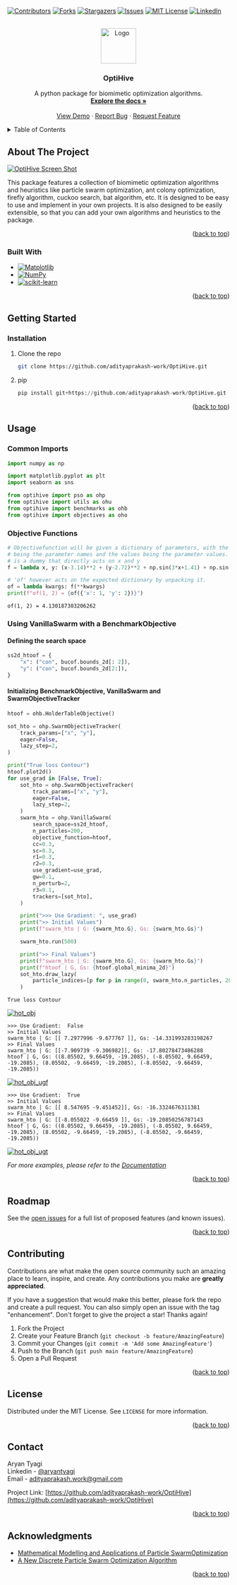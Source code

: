 <!-- Improved compatibility of back to top link: See: https://github.com/othneildrew/Best-README-Template/pull/73 -->
<a name="readme-top"></a>

<!-- PROJECT SHIELDS -->
<!--
*** I'm using markdown "reference style" links for readability.
*** Reference links are enclosed in brackets [ ] instead of parentheses ( ).
*** See the bottom of this document for the declaration of the reference variables
*** for contributors-url, forks-url, etc. This is an optional, concise syntax you may use.
*** https://www.markdownguide.org/basic-syntax/#reference-style-links
-->
[![Contributors][contributors-shield]][contributors-url]
[![Forks][forks-shield]][forks-url]
[![Stargazers][stars-shield]][stars-url]
[![Issues][issues-shield]][issues-url]
[![MIT License][license-shield]][license-url]
[![LinkedIn][linkedin-shield]][linkedin-url]



<!-- PROJECT LOGO -->
<br />
<div align="center">
  <a href="https://github.com/adityaprakash-work/OptiHive">
    <img src="images/optihive_main_logo.png" alt="Logo" width="80" height="80">
  </a>

<h3 align="center">OptiHive</h3>

  <p align="center">
    A python package for biomimetic optimization algorithms.
    <br />
    <a href="https://github.com/adityaprakash-work/OptiHive"><strong>Explore the docs »</strong></a>
    <br />
    <br />
    <a href="https://github.com/adityaprakash-work/OptiHive">View Demo</a>
    ·
    <a href="https://github.com/adityaprakash-work/OptiHive/issues">Report Bug</a>
    ·
    <a href="https://github.com/adityaprakash-work/OptiHive/issues">Request Feature</a>
  </p>
</div>



<!-- TABLE OF CONTENTS -->
<details>
  <summary>Table of Contents</summary>
  <ol>
    <li>
      <a href="#about-the-project">About The Project</a>
      <ul>
        <li><a href="#built-with">Built With</a></li>
      </ul>
    </li>
    <li>
      <a href="#getting-started">Getting Started</a>
      <ul>
        <li><a href="#prerequisites">Prerequisites</a></li>
        <li><a href="#installation">Installation</a></li>
      </ul>
    </li>
    <li><a href="#usage">Usage</a></li>
    <li><a href="#roadmap">Roadmap</a></li>
    <li><a href="#contributing">Contributing</a></li>
    <li><a href="#license">License</a></li>
    <li><a href="#contact">Contact</a></li>
    <li><a href="#acknowledgments">Acknowledgments</a></li>
  </ol>
</details>



<!-- ABOUT THE PROJECT -->
## About The Project

[![OptiHive Screen Shot][product-screenshot]](product_screenshot)

This package features a collection of biomimetic optimization algorithms and heuristics like particle swarm optimization, ant colony optimization, firefly algorithm, cuckoo search, bat algorithm, etc. It is designed to be easy to use and implement in your own projects. It is also designed to be easily extensible, so that you can add your own algorithms and heuristics to the package.

<p align="right">(<a href="#readme-top">back to top</a>)</p>



### Built With

* [![Matplotlib][matplotlib-shield]][matplotlib-url]
* [![NumPy][numpy-shield]][numpy-url]
* [![scikit-learn][scikit-learn-shield]][scikit-learn-url]



<p align="right">(<a href="#readme-top">back to top</a>)</p>



<!-- GETTING STARTED -->
## Getting Started
### Installation

1. Clone the repo
   ```sh
   git clone https://github.com/adityaprakash-work/OptiHive.git
   ```
2. pip 
   ```python
   pip install git+https://github.com/adityaprakash-work/OptiHive.git
   ```

<p align="right">(<a href="#readme-top">back to top</a>)</p>



<!-- USAGE EXAMPLES -->
## Usage

### Common Imports
```python
import numpy as np

import matplotlib.pyplot as plt
import seaborn as sns

from optihive import pso as ohp
from optihive import utils as ohu
from optihive import benchmarks as ohb
from optihive import objectives as oho
```
### Objective Functions
```python
# Objectivefunction will be given a dictionary of parameters, with the keys
# being the parameter names and the values being the parameter values. 'f' here
# is a dummy that directly acts on x and y
f = lambda x, y: (x-3.14)**2 + (y-2.72)**2 + np.sin(3*x+1.41) + np.sin(4*y-1.73)

# 'of' however acts on the expected dictionary by unpacking it.
of = lambda kwargs: f(**kwargs)
print(f"of(1, 2) = {of({'x': 1, 'y': 2})}")
```
```
of(1, 2) = 4.130187303206262
```
### Using VanillaSwarm with a BenchmarkObjective
#### Defining the search space
```python
ss2d_htoof = {
    "x": ("con", bucof.bounds_2d[: 2]),
    "y": ("con", bucof.bounds_2d[2:]),	
}
```

#### Initializing BenchmarkObjective, VanillaSwarm and SwarmObjectiveTracker
```python
htoof = ohb.HolderTableObjective()

sot_hto = ohp.SwarmObjectiveTracker(
    track_params=["x", "y"],
    eager=False,
    lazy_step=2,
)

print("True loss Contour")
htoof.plot2d()
for use_grad in [False, True]:
    sot_hto = ohp.SwarmObjectiveTracker(
        track_params=["x", "y"],
        eager=False,
        lazy_step=2,
    )
    swarm_hto = ohp.VanillaSwarm(
        search_space=ss2d_htoof,
        n_particles=200,
        objective_function=htoof,
        cc=0.3,
        sc=0.3,
        r1=0.3,
        r2=0.3,
        use_gradient=use_grad,
        gw=0.1,
        n_perturb=2,
        r3=0.1,
        trackers=[sot_hto],
    )

    print(">>> Use Gradient: ", use_grad)
    print(">> Initial Values")
    print(f"swarm_hto | G: {swarm_hto.G}, Gs: {swarm_hto.Gs}")

    swarm_hto.run(500)

    print(">> Final Values")
    print(f"swarm_hto | G: {swarm_hto.G}, Gs: {swarm_hto.Gs}")
    print(f"htoof | G, Gs: {htoof.global_minima_2d}")
    sot_hto.draw_lazy(
        particle_indices=[p for p in range(0, swarm_hto.n_particles, 20)],
    )
```
```
True loss Contour
```
[![hot_obj][hot_obj]](hot_obj_png)
```
>>> Use Gradient:  False
>> Initial Values
swarm_hto | G: [[ 7.2977996 -9.677767 ]], Gs: -14.331993283198267
>> Final Values
swarm_hto | G: [[-7.909739 -9.306982]], Gs: -17.80278473486288
htoof | G, Gs: ((8.05502, 9.66459, -19.2085), (-8.05502, 9.66459, -19.2085), (8.05502, -9.66459, -19.2085), (-8.05502, -9.66459, -19.2085))
```
[![hot_obj_ugf][hot_obj_ugf_png]](hot_obj_ugf_png)
```
>>> Use Gradient:  True
>> Initial Values
swarm_hto | G: [[ 8.547695 -9.451452]], Gs: -16.3324676311381
>> Final Values
swarm_hto | G: [[-8.055022 -9.66459 ]], Gs: -19.20850256787143
htoof | G, Gs: ((8.05502, 9.66459, -19.2085), (-8.05502, 9.66459, -19.2085), (8.05502, -9.66459, -19.2085), (-8.05502, -9.66459, -19.2085))
```
[![hot_obj_ugt][hot_obj_ugt_png]](hot_obj_ugt_png)

_For more examples, please refer to the [Documentation](https://github.com/adityaprakash-work/OptiHive)_

<p align="right">(<a href="#readme-top">back to top</a>)</p>



<!-- ROADMAP -->
## Roadmap
See the [open issues](https://github.com/adityaprakash-work/OptiHive/issues) for a full list of proposed features (and known issues).

<p align="right">(<a href="#readme-top">back to top</a>)</p>



<!-- CONTRIBUTING -->
## Contributing

Contributions are what make the open source community such an amazing place to learn, inspire, and create. Any contributions you make are **greatly appreciated**.

If you have a suggestion that would make this better, please fork the repo and create a pull request. You can also simply open an issue with the tag "enhancement".
Don't forget to give the project a star! Thanks again!

1. Fork the Project
2. Create your Feature Branch (`git checkout -b feature/AmazingFeature`)
3. Commit your Changes (`git commit -m 'Add some AmazingFeature'`)
4. Push to the Branch (`git push main feature/AmazingFeature`)
5. Open a Pull Request

<p align="right">(<a href="#readme-top">back to top</a>)</p>



<!-- LICENSE -->
## License

Distributed under the MIT License. See `LICENSE` for more information.

<p align="right">(<a href="#readme-top">back to top</a>)</p>



<!-- CONTACT -->
## Contact

Aryan Tyagi  
Linkedin - [@aryantyagi](https://www.linkedin.com/in/aryan-tyagi-258627200/)  
Email - [adityaprakash.work@gmail.com](mailto:aryantyagi251201@gmail.com)


Project Link: [https://github.com/adityaprakash-work/OptiHive](https://github.com/adityaprakash-work/OptiHive)

<p align="right">(<a href="#readme-top">back to top</a>)</p>



<!-- ACKNOWLEDGMENTS -->
## Acknowledgments

* [Mathematical Modelling and Applications of Particle SwarmOptimization](ack1)
* [A New Discrete Particle Swarm Optimization Algorithm](ack2)

<p align="right">(<a href="#readme-top">back to top</a>)</p>



<!-- MARKDOWN LINKS & IMAGES -->
<!-- https://www.markdownguide.org/basic-syntax/#reference-style-links -->
[contributors-shield]: https://img.shields.io/github/contributors/adityaprakash-work/OptiHive.svg?style=for-the-badge
[contributors-url]: https://github.com/adityaprakash-work/OptiHive/graphs/contributors
[forks-shield]: https://img.shields.io/github/forks/adityaprakash-work/OptiHive.svg?style=for-the-badge
[forks-url]: https://github.com/adityaprakash-work/OptiHive/network/members
[stars-shield]: https://img.shields.io/github/stars/adityaprakash-work/OptiHive.svg?style=for-the-badge
[stars-url]: https://github.com/adityaprakash-work/OptiHive/stargazers
[issues-shield]: https://img.shields.io/github/issues/adityaprakash-work/OptiHive.svg?style=for-the-badge
[issues-url]: https://github.com/adityaprakash-work/OptiHive/issues
[license-shield]: https://img.shields.io/github/license/adityaprakash-work/OptiHive.svg?style=for-the-badge
[license-url]: https://github.com/adityaprakash-work/OptiHive/blob/main/LICENSE
[linkedin-shield]: https://img.shields.io/badge/-LinkedIn-black.svg?style=for-the-badge&logo=linkedin&colorB=555
[linkedin-url]: https://linkedin.com/in/aditya-prakash-work
[product-screenshot]: images/window_screenshot.png
[hot_obj]: images/hot_obj.png
[hot_obj_ugf_png]: images/hot_obj_ugf.png
[hot_obj_ugt_png]: images/hot_obj_ugt.png
[Matplotlib-shield]: https://img.shields.io/badge/Matplotlib-%23ffffff.svg?style=for-the-badge&logo=Matplotlib&logoColor=black
[Matplotlib-url]: https://matplotlib.org/
[NumPy-shield]: https://img.shields.io/badge/numpy-%23013243.svg?style=for-the-badge&logo=numpy&logoColor=white
[NumPy-url]: https://numpy.org/
[scikit-learn-shield]: https://img.shields.io/badge/scikit--learn-%23F7931E.svg?style=for-the-badge&logo=scikit-learn&logoColor=white
[scikit-learn-url]: https://scikit-learn.org/stable/

[ack1]: https://www.diva-portal.org/smash/get/diva2:829959/FULLTEXT01.pdf
[ack2]: https://www.cs.montana.edu/sheppard/pubs/gecco-2016a.pdf#:~:text=In%20this%20paper%2C%20we%20present%20a%20ver-sion%20of,values%2C%20and%20thePSO%20update%20modi%0Ces%20the%20probability%20distributions.
